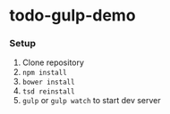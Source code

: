 # todo-gulp-demo

### Setup
1. Clone repository
2. ```npm install```
3. ```bower install```
4. ```tsd reinstall```
5. ```gulp``` or ```gulp watch``` to start dev server
